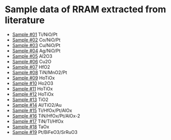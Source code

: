 # Sample data of RRAM extracted from literature

* [Sample #01](/sample01) Ti/NiO/Pt
* [Sample #02](/sample02) Co/NiO/Pt
* [Sample #03](/sample03) Cu/NiO/Pt
* [Sample #04](/sample04) Ag/NiO/Pt
* [Sample #05](/sample05) Al2O3
* [Sample #06](/sample06) Cu2O
* [Sample #07](/sample07) HfO2
* [Sample #08](/sample08) TiN/MnO2/Pt
* [Sample #09](/sample09) HoTiOx
* [Sample #10](/sample10) Ho2O3
* [Sample #11](/sample11) HoTiOx
* [Sample #12](/sample12) HoTiOx
* [Sample #13](/sample13) TiO2
* [Sample #14](/sample14) Al/TiO2/Au
* [Sample #15](/sample15) Ti/HfOx/Pt/AlOx
* [Sample #16](/sample16) TiN/HfOx/Pt/AlOx-2
* [Sample #17](/sample17) TiN/TI/HfOx
* [Sample #18](/sample18) TaOx
* [Sample #19](/sample19) Pt/BiFeO3/SrRuO3